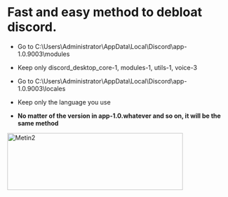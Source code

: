 # Fast and easy method to debloat discord.

- Go to C:\Users\Administrator\AppData\Local\Discord\app-1.0.9003\modules

- Keep only discord_desktop_core-1, modules-1, utils-1, voice-3

- Go to C:\Users\Administrator\AppData\Local\Discord\app-1.0.9003\locales

- Keep only the language you use

- **No matter of the version in app-1.0.whatever and so on, it will be the same method**

<a href="https://www.metin2pserver.info/server-rival2ba.html" title="Metin2" target="_blank"><img src="http://api.metin2pserver.info/rival2ba.png" border="0" alt="Metin2" width="400" height="130"></a>
